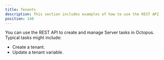```yaml
---
title: Tenants
description: This section includes examples of how to use the REST API or Octopus.Client to create and manage Tenants in Octopus.
position: 140
---
```

You can use the REST API to create and manage Server tasks in Octopus. Typical tasks might include:

- Create a tenant.
- Update a tenant variable.
